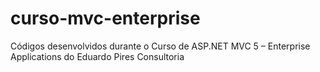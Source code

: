 # curso-mvc-enterprise
Códigos desenvolvidos durante o Curso de ASP.NET MVC 5 – Enterprise Applications do Eduardo Pires Consultoria
